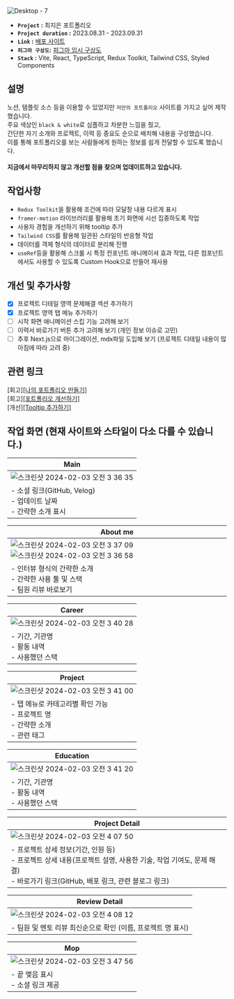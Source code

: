 ![Desktop - 7](https://github.com/jieun419/jieun_portfolio/assets/109754988/0d619991-4690-4994-9c8e-95c120205720)

- **`Project` :** 최지은 포트폴리오
- **`Project duration` :** 2023.08.31 - 2023.09.31
- **`Link` :** [배포 사이트](jieun-portfolio.vercel.app/)
- **`피그마 구상도`:** [피그마 임시 구상도](https://www.figma.com/proto/yYqRCEUVsz7MqOj5LmHEkH/%ED%8F%AC%ED%8A%B8%ED%8F%B4%EB%A6%AC%EC%98%A4?type=design&node-id=137-1569&t=wrYIENswdY00Shik-1&scaling=min-zoom&page-id=0%3A1&starting-point-node-id=126%3A386&show-proto-sidebar=1&mode=design)
- **`Stack` :** Vite, React, TypeScript, Redux Toolkit, Tailwind CSS, Styled Components

## 설명
노션, 템플릿 소스 등을 이용할 수 있었지만 `저만의 포트폴리오` 사이트를 가지고 싶어 제작했습니다.<br>
주요 색상인 `black & white`로 심플하고 차분한 느낌을 줬고,<br>
간단한 자기 소개와 프로젝트, 이력 등 중요도 순으로 배치해 내용을 구성했습니다.<br>
이를 통해 포트폴리오를 보는 사람들에게 원하는 정보를 쉽게 전달할 수 있도록 했습니다.<br><br>
**지금에서 마무리하지 않고 개선할 점을 찾으며 업데이트하고 있습니다.**

## 작업사항
- `Redux Toolkit`을 활용해 조건에 따라 모달창 내용 다르게 표시
- `framer-motion` 라이브러리를 활용해 초기 화면에 시선 집중하도록 작업
- 사용자 경험을 개선하기 위해 tooltip 추가
- `Tailwind CSS`를 활용해 일관된 스타일의 반응형 작업
- 데이터를 객체 형식의 데이터로 분리해 진행
- `useRef`등을 활용해 스크롤 시 특정 컨포넌트 애니메이셔 효과 작업, 다른 컴포넌트에서도 사용할 수 있도록 Custom Hook으로 만들어 재사용

## 개선 및 추가사항
- [x] 프로젝트 디테일 영역 문제해결 섹션 추가하기
- [x] 프로젝트 영역 탭 메뉴 추가하기
- [ ] 시작 화면 애니메이션 스킵 기능 고려해 보기
- [ ] 이력서 바로가기 버튼 추가 고려해 보기 (개인 정보 이슈로 고민)
- [ ] 추후 Next.js으로 마이그레이션, mdx파일 도입해 보기 (프로젝트 디테일 내용이 많아짐에 따라 고려 중)

## 관련 링크
[회고][[나의 포트폴리오 만들기]](https://velog.io/@crg1050/나의-포트폴리오-만들기)<br>
[회고][[포트폴리오 개선하기]](https://velog.io/@crg1050/포트폴리오-개선하기)<br>
[개선][[Tooltip 추가하기]](https://velog.io/@crg1050/포트폴리오-Tooltip-추가하기)<br>

## 작업 화면 (현재 사이트와 스타일이 다소 다를 수 있습니다.)
|Main|
|------|
|![스크린샷 2024-02-03 오전 3 36 35](https://github.com/jieun419/jieun_portfolio/assets/109754988/82ccfef0-67dd-4fac-96e8-82bccd772f37)|
|- 소셜 링크(GitHub, Velog)<br>- 업데이트 날짜<br>- 간략한 소개 표시|

|About me|
|------|
|![스크린샷 2024-02-03 오전 3 37 09](https://github.com/jieun419/jieun_portfolio/assets/109754988/af20b63e-2984-49a9-ab1c-ddd41d619428)![스크린샷 2024-02-03 오전 3 36 58](https://github.com/jieun419/jieun_portfolio/assets/109754988/9027ea56-8c26-47fa-ac17-97edd3831c45)|
|- 인터뷰 형식의 간략한 소개<br>- 간략한 사용 툴 및 스택<br>- 팀원 리뷰 바로보기|

|Career|
|------|
|![스크린샷 2024-02-03 오전 3 40 28](https://github.com/jieun419/jieun_portfolio/assets/109754988/55c8f402-ed34-451e-af89-42b996a56b2e)|
|- 기간, 기관명<br>- 활동 내역<br> - 사용했던 스택|

|Project|
|------|
|![스크린샷 2024-02-03 오전 3 41 00](https://github.com/jieun419/jieun_portfolio/assets/109754988/79d15ca3-e536-4d9f-a0ba-4a317118728c)|
|- 탭 메뉴로 카테고리별 확인 가능<br>- 프로젝트 명<br>- 간략한 소개<br>- 관련 태그|

|Education|
|------|
|![스크린샷 2024-02-03 오전 3 41 20](https://github.com/jieun419/jieun_portfolio/assets/109754988/af2e2920-7b42-4596-8781-7b747dc80c62)|
|- 기간, 기관명<br>- 활동 내역<br> - 사용했던 스택|

|Project Detail|
|------|
|![스크린샷 2024-02-03 오전 4 07 50](https://github.com/jieun419/jieun_portfolio/assets/109754988/c30f948f-0529-4c46-b35e-b22bdaf9717c)|
|- 프로젝트 상세 정보(기간, 인원 등)<br>- 프로젝트 상세 내용(프로젝트 설명, 사용한 기술, 작업 기여도, 문제 해결)<br>- 바로가기 링크(GitHub, 배포 링크, 관련 블로그 링크)|


|Review Detail|
|------|
|![스크린샷 2024-02-03 오전 4 08 12](https://github.com/jieun419/jieun_portfolio/assets/109754988/2a955cbb-fe59-44b0-8cb4-90db908ec414)|
|- 팀원 및 멘토 리뷰 최신순으로 확인 (이름, 프로젝트 명 표시)|

|Mop|
|------|
|![스크린샷 2024-02-03 오전 3 47 56](https://github.com/jieun419/jieun_portfolio/assets/109754988/13704555-310d-4809-95dc-53fea18056d3)|
|- 끝 맺음 표시<br>- 소셜 링크 제공|



